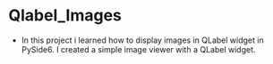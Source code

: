 # Qlabel_Images

* In this project i learned how to display images in QLabel widget in PySide6. I created a simple image viewer with a QLabel widget.